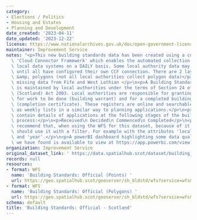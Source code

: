 ```yaml
---
category:
- Elections / Politics
- Housing and Estates
- Planning and Development
date_created: '2023-04-11'
date_updated: '2023-12-22'
license: https://www.nationalarchives.gov.uk/doc/open-government-licence/version/3/
maintainer: Improvement Service
notes: "<p>This new building standards data has been created using a custom built\
  \ 'Cloud Connector Framework' which enables the automated collection of data from\
  \ local data systems on a DAILY basis. Some local authority data may be missing\
  \ until all have configured their own CCF connection. There are 2 layers: Points\
  \ &amp; polygons (not all local authorities collect polygon data)</p>\n<p>Currently\
  \ missing data from Fife and West Lothian </p>\n<p>A Building Standards Register\
  \ is maintained by local authorities under the terms of Section 24 of the Building\
  \ (Scotland) Act 2003. Local authorities are responsible for granting permission\
  \ for work to be done (building warrant) and for a completed building to be occupied\
  \ (completion certificate). These registers are online and searchable and published\
  \ as weekly lists in a similar way to planning applications.</p>\n<p>Registers typically\
  \ contain details of applications at the following stages of the building warrant\
  \ process:</p>\n<p>Received\n Decided\n Commenced\n Completed</p>\n<p>We strongly\
  \ recommend that, when using the WFS for this dataset, because of it's size you\
  \ should use it with a filter. For example with the attributes 'local_authority'\
  \ and 'year'.</p>\n<p>A powerBI dashboard highlighting some data quality issues\
  \ we have found is available to view at https://app.powerbi.com/view?r=eyJrIjoiYmY3ZWQxYjItYTdkYy00ZTgzLWE1YjMtMDUyODk0OWIwZmQwIiwidCI6IjdiYmUyMDM3LWMzZGMtNGU4Ny1iMTdiLTZiZDJkMjI3MWY0NyIsImMiOjh9</p>"
organization: Improvement Service
original_dataset_link: ' https://data.spatialhub.scot/dataset/building_standards_official-is'
records: null
resources:
- format: WFS
  name: 'Building Standards: Official (Points) '
  url: https://geo.spatialhub.scot/geoserver/sh_bldstd/wfs?service=wfs&typeName=sh_bldstd:pub_bldstdpnt
- format: WFS
  name: 'Building Standards: Official (Polygons) '
  url: https://geo.spatialhub.scot/geoserver/sh_bldstd/wfs?service=wfs&typeName=sh_bldstd:pub_bldstdpol
schema: default
title: 'Building Standards: Official - Scotland'
---
```

